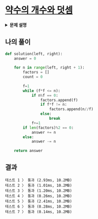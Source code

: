# [약수의 개수와 덧셈](https://programmers.co.kr/learn/courses/30/lessons/77884)

<details>
<summary><strong>문제 설명</strong></summary>
<div markdown="1">
두 정수 left와 right가 매개변수로 주어집니다. left부터 right까지의 모든 수들 중에서, 약수의 개수가 짝수인 수는 더하고, 약수의 개수가 홀수인 수는 뺀 수를 return 하도록 solution 함수를 완성해주세요.<br>
<br>
<b>제한사항</b><br>
1 ≤ left ≤ right ≤ 1,000<br>
<br>
<b>입출력 예</b><br>
left	right	result<br>
13	17	43<br>
24	27	52<br>
<br>
입출력 예 설명<br>
입출력 예 #1<br>
다음 표는 13부터 17까지의 수들의 약수를 모두 나타낸 것입니다.<br>
수	약수	약수의 개수<br>
13	1, 13	2<br>
14	1, 2, 7, 14	4<br>
15	1, 3, 5, 15	4<br>
16	1, 2, 4, 8, 16	5<br>
17	1, 17	2<br>
따라서, 13 + 14 + 15 - 16 + 17 = 43을 return 해야 합니다.<br>
<br>
입출력 예 #2<br>
다음 표는 24부터 27까지의 수들의 약수를 모두 나타낸 것입니다.<br>
수	약수	약수의 개수<br>
24	1, 2, 3, 4, 6, 8, 12, 24	8<br>
25	1, 5, 25	3<br>
26	1, 2, 13, 26	4<br>
27	1, 3, 9, 27	4<br>
따라서, 24 - 25 + 26 + 27 = 52를 return 해야 합니다.<br>
</div>
</details>


## 나의 풀이
```python
def solution(left, right):
    answer = 0
    
    for n in range(left, right + 1):
        factors = []
        count = 0
        
        f=1
        while (f*f <= n):
            if n%f == 0:
                factors.append(f)
                if f*f != n:
                    factors.append(n//f)
                else:
                    break
            f+=1
        if len(factors)%2 == 0:
            answer += n
        else:
            answer -= n
        
    return answer
```

## 결과
```
테스트 1 〉	통과 (2.93ms, 10.2MB)
테스트 2 〉	통과 (1.01ms, 10.2MB)
테스트 3 〉	통과 (1.20ms, 10.2MB)
테스트 4 〉	통과 (0.26ms, 10.2MB)
테스트 5 〉	통과 (2.41ms, 10.2MB)
테스트 6 〉	통과 (0.28ms, 10.2MB)
테스트 7 〉	통과 (0.14ms, 10.2MB)
```
